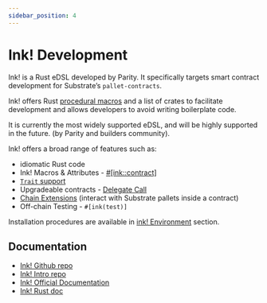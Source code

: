 ```yaml
---
sidebar_position: 4
---
```


# Ink! Development

Ink! is a Rust eDSL developed by Parity. It specifically targets smart contract development for Substrate’s `pallet-contracts`.

Ink! offers Rust [procedural macros](https://doc.rust-lang.org/reference/procedural-macros.html#procedural-macro-hygiene) and a list of crates to facilitate development and allows developers to avoid writing boilerplate code.

It is currently the most widely supported eDSL, and will be highly supported in the future. (by Parity and builders community).

Ink! offers a broad range of features such as:

- idiomatic Rust code
- Ink! Macros & Attributes - [#[ink::contract]](https://use.ink/macros-attributes/contract)
- [`Trait` support](https://use.ink/3.x/basics/trait-definitions)
- Upgradeable contracts - [Delegate Call](https://use.ink/3.x/basics/upgradeable-contracts)
- [Chain Extensions](https://use.ink/macros-attributes/chain-extension/) (interact with Substrate pallets inside a contract)
- Off-chain Testing - `#[ink(test)]`

Installation procedures are available in [ink! Environment](/docs/build/environment/ink_environment.md) section.

## Documentation

- [Ink! Github repo](https://github.com/paritytech/ink)
- [Ink! Intro repo](https://paritytech.github.io/ink/)
- [Ink! Official Documentation](https://use.ink/)
- [Ink! Rust doc](https://docs.rs/ink/4.0.0-rc/ink/index.html)
